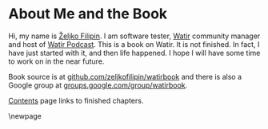 # About Me and the Book

Hi, my name is [Željko Filipin][zeljko]. I am software tester, [Watir][watir] community manager and host of [Watir Podcast][watirpodcast]. This is a book on Watir. It is not finished. In fact, I have just started with it, and then life happened. I hope I will have some time to work on in the near future.

Book source is at [github.com/zeljkofilipin/watirbook][github] and there is also a Google group at [groups.google.com/group/watirbook][google].

[Contents][contents] page links to finished chapters.

[zeljko]: http://zeljkofilipin.com/
[watir]: http://watir.com/  "Watir home page"
[watirpodcast]: http://watirpodcast.com/  "Watir Podcast"
[github]: http://github.com/zeljkofilipin/watirbook
[google]: http://groups.google.com/group/watirbook/
[contents]: https://github.com/zeljkofilipin/watirbook/blob/master/contents.md

\newpage


